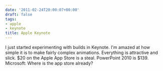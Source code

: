 ```yaml
---
date: '2011-02-24T20:00:07+00:00'
draft: false
tags:
- apple
- keynote
title: Apple Keynote
---
```


I just started experimenting with builds in Keynote. I'm amazed at how simple it is to make fairly complex animations. Everything is attractive and slick. $20 on the Apple App Store is a steal. PowerPoint 2010 is $139. Microsoft: Where is the app store already?
